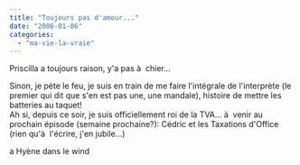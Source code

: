 ```yaml
---
title: "Toujours pas d'amour..."
date: "2006-01-06"
categories: 
  - "ma-vie-la-vraie"
---
```


  
  
Priscilla a toujours raison, y'a pas à  chier...  
  
Sinon, je pète le feu, je suis en train de me faire l'intégrale de l'interprète (le premier qui dit que s'en est pas une, une mandale), histoire de mettre les batteries au taquet!  
Ah si, depuis ce soir, je suis officiellement roi de la TVA... à  venir au prochain épisode (semaine prochaine?): Cédric et les Taxations d'Office (rien qu'à  l'écrire, j'en jubile...)  
  
a Hyène dans le wind
